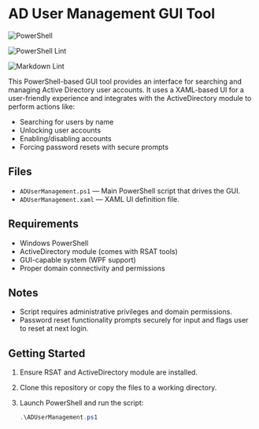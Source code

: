# AD User Management GUI Tool

![PowerShell](https://img.shields.io/badge/language-PowerShell-5391FE?logo=powershell&logoColor=white)

![PowerShell Lint](https://github.com/jason-adams-eng/ADUserGUI/actions/workflows/lint.yml/badge.svg)

![Markdown Lint](https://github.com/jason-adams-eng/ADUserGUI/actions/workflows/mdlint.yml/badge.svg)

This PowerShell-based GUI tool provides an interface for searching and managing Active Directory user accounts.
It uses a XAML-based UI for a user-friendly experience and integrates with the ActiveDirectory module to perform actions like:

- Searching for users by name
- Unlocking user accounts
- Enabling/disabling accounts
- Forcing password resets with secure prompts

## Files

- `ADUserManagement.ps1` — Main PowerShell script that drives the GUI.
- `ADUserManagement.xaml` — XAML UI definition file.

## Requirements

- Windows PowerShell
- ActiveDirectory module (comes with RSAT tools)
- GUI-capable system (WPF support)
- Proper domain connectivity and permissions

## Notes

- Script requires administrative privileges and domain permissions.
- Password reset functionality prompts securely for input and flags user to reset at next login.

## Getting Started

1. Ensure RSAT and ActiveDirectory module are installed.
2. Clone this repository or copy the files to a working directory.
3. Launch PowerShell and run the script:

   ```powershell
   .\ADUserManagement.ps1
   ```
